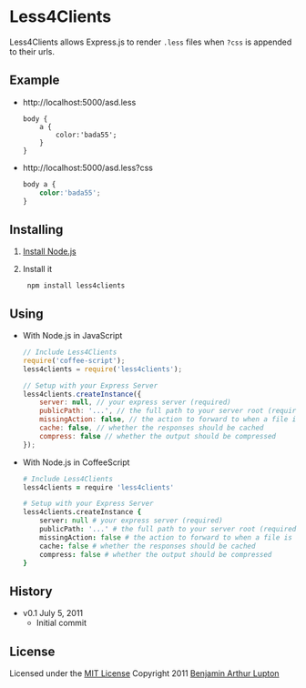 # Less4Clients

Less4Clients allows Express.js to render `.less` files when `?css` is appended to their urls.


## Example

- http://localhost:5000/asd.less
	
	``` less
	body {
		a {
			color:'bada55';
		}
	}
	```

- http://localhost:5000/asd.less?css

	``` css
	body a {
		color:'bada55';
	}
	```


## Installing


1. [Install Node.js](https://github.com/balupton/node/wiki/Installing-Node.js)

2. Install it

		npm install less4clients


## Using

- With Node.js in JavaScript

	``` javascript
	// Include Less4Clients
	require('coffee-script');
	less4clients = require('less4clients');

	// Setup with your Express Server
	less4clients.createInstance({
		server: null, // your express server (required)
		publicPath: '...', // the full path to your server root (required)
		missingAction: false, // the action to forward to when a file is not found
		cache: false, // whether the responses should be cached
		compress: false // whether the output should be compressed
	});
	```

- With Node.js in CoffeeScript
	
	``` coffeescript
	# Include Less4Clients
	less4clients = require 'less4clients'

	# Setup with your Express Server
	less4clients.createInstance {
		server: null # your express server (required)
		publicPath: '...' # the full path to your server root (required)
		missingAction: false # the action to forward to when a file is not found
		cache: false # whether the responses should be cached
		compress: false # whether the output should be compressed
	}


## History

- v0.1 July 5, 2011
	- Initial commit


## License

Licensed under the [MIT License](http://creativecommons.org/licenses/MIT/)
Copyright 2011 [Benjamin Arthur Lupton](http://balupton.com)
